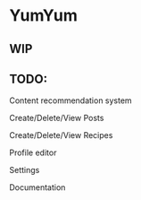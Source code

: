 # YumYum

## WIP

## TODO:

Content recommendation system

Create/Delete/View Posts

Create/Delete/View Recipes

Profile editor

Settings

Documentation

